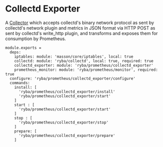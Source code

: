 
# Collectd Exporter

A [Collector](https://github.com/prometheus/collectd_exporter) which accepts collectd's
 binary network protocol as sent by collectd's network plugin and metrics in JSON 
 format via HTTP POST as sent by collectd's write_http plugin, and transforms and 
 exposes them for consumption by Prometheus.

    module.exports =
      deps:
        iptables: module: 'masson/core/iptables', local: true
        collectd: module: 'ryba/collectd', local: true, required: true
        collectd_exporter: module: 'ryba/prometheus/collectd_exporter'
        prometheus_monitor: module: 'ryba/prometheus/monitor', required: true
      configure: 'ryba/prometheus/collectd_exporter/configure'
      commands:
        install: [
          'ryba/prometheus/collectd_exporter/install'
          'ryba/prometheus/collectd_exporter/start'
        ]
        start : [
          'ryba/prometheus/collectd_exporter/start'
        ]
        stop : [
          'ryba/prometheus/collectd_exporter/stop'
        ]
        prepare: [
          'ryba/prometheus/collectd_exporter/prepare'
        ]
